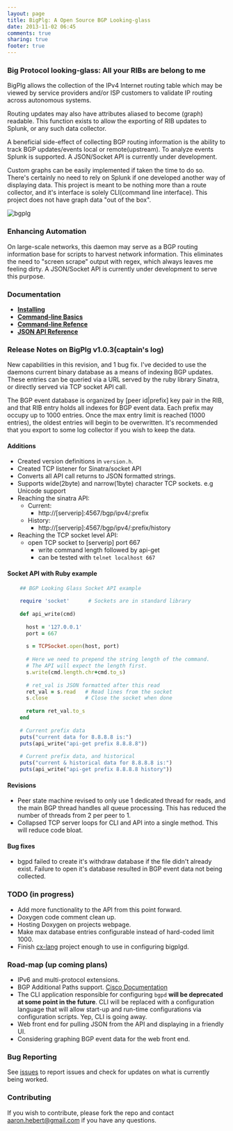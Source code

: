```yaml
---
layout: page
title: BigPlg: A Open Source BGP Looking-glass
date: 2013-11-02 06:45
comments: true
sharing: true
footer: true
---
```

### Big Protocol looking-glass: All your RIBs are belong to me
BigPlg allows the collection of the IPv4 Internet routing table which may be viewed by service providers and/or ISP customers to validate IP routing across autonomous systems.

Routing updates may also have attributes aliased to become (graph) readable. This function exists to allow the exporting of RIB updates to Splunk, or any such data collector.

A beneficial side-effect of collecting BGP routing information is the ability to track BGP updates/events local or remote(upstream). To analyze events Splunk is supported. A JSON/Socket API is currently under development.

Custom graphs can be easily implemented if taken the time to do so. There's certainly no need to rely on Splunk if one developed another way of displaying data. This project is meant to be nothing more than a route collector, and it's interface is solely CLI(command line interface). This project does not have graph data "out of the box".

![bgplg](http://aaronhebert.net/bgplg/images/screeny.png?raw=true)

### Enhancing Automation
On large-scale networks, this daemon may serve as a BGP routing information base for scripts to harvest network information. This eliminates the need to "screen scrape" output with regex, which always leaves me feeling dirty. A JSON/Socket API is currently under development to serve this purpose.

### Documentation
* **[Installing](http://aaronhebert.net/bgplg/installing)**
* **[Command-line Basics](http://aaronhebert.net/bgplg/start-cli)** 
* **[Command-line Refence](http://aaronhebert.net/bgplg/cli-reference)**
* **[JSON API Reference](http://aaronhebert.net/bgplg/api-reference)**

### Release Notes on BigPlg v1.0.3(captain's log)
New capabilities in this revision, and 1 bug fix.
I've decided to use the daemons current binary database as a means of indexing BGP updates. These entries can be queried via a URL served by the ruby library Sinatra, or directly served via TCP socket API call.

The BGP event database is organized by [peer id|prefix] key pair in the RIB, and that RIB entry holds all indexes for BGP event data. Each prefix may occupy up to 1000 entries. Once the max entry limit is reached (1000 entries), the oldest entries will begin to be overwritten. It's recommended that you export to some log collector if you wish to keep the data.

#### Additions
* Created version definitions in `version.h`.
* Created TCP listener for Sinatra/socket API
* Converts all API call returns to JSON formatted strings.
* Supports wide(2byte) and narrow(1byte) character TCP sockets. e.g Unicode support
* Reaching the sinatra API:
	+ Current:
		+ http://[serverip]:4567/bgp/ipv4/:prefix
	+ History:
		+ http://[serverip]:4567/bgp/ipv4/:prefix/history
* Reaching the TCP socket level API:
	+ open TCP socket to [serverip] port 667
    	+ write command length followed by api-get
    	+ can be tested with `telnet localhost 667`

#### Socket API with Ruby example
``` ruby
    ## BGP Looking Glass Socket API example
    
    require 'socket'      # Sockets are in standard library
    
    def api_write(cmd)
    
      host = '127.0.0.1'
      port = 667
    
      s = TCPSocket.open(host, port)
      
      # Here we need to prepend the string length of the command.
      # The API will expect the length first.
      s.write(cmd.length.chr+cmd.to_s)
      
      # ret_val is JSON formatted after this read
      ret_val = s.read   # Read lines from the socket
      s.close            # Close the socket when done
      
      return ret_val.to_s
    end
    
    # Current prefix data
    puts("current data for 8.8.8.8 is:")
    puts(api_write("api-get prefix 8.8.8.8"))
    
    # Current prefix data, and historical
    puts("current & historical data for 8.8.8.8 is:")
    puts(api_write("api-get prefix 8.8.8.8 history"))
```

#### Revisions
* Peer state machine revised to only use 1 dedicated thread for reads, and the main BGP thread handles all queue processing. This has reduced the number of threads from 2 per peer to 1.
* Collapsed TCP server loops for CLI and API into a single method.
This will reduce code bloat.

#### Bug fixes
* bgpd failed to create it's withdraw database if the file didn't already exist. Failure to open it's database resulted in BGP event data not being collected.

### TODO (in progress)

* Add more functionality to the API from this point forward.
* Doxygen code comment clean up.
* Hosting Doxygen on projects webpage.
* Make max database entries configurable instead of hard-coded limit 1000.
* Finish [cx-lang](https://github.com/ahebert/Cx) project enough to use in configuring bigplgd.

### Road-map (up coming plans)
* IPv6 and multi-protocol extensions.
* BGP Additional Paths support. [Cisco Documentation](http://www.cisco.com/en/US/docs/ios-xml/ios/iproute_bgp/configuration/xe-3s/asr1000/irg-additional-paths.html)
* The CLI application responsible for configuring `bgpd` __will be deprecated at some point in the future__. CLI will be replaced with a configuration language that will allow start-up and run-time configurations via configuration scripts. Yep, CLI is going away.
* Web front end for pulling JSON from the API and displaying in a friendly UI.
* Considering graphing BGP event data for the web front end.

### Bug Reporting
See [issues](https://github.com/ahebert/flowlab_bgp_lg/issues) to report issues and check for updates on what is currently being worked.

### Contributing
If you wish to contribute, please fork the repo and contact <aaron.hebert@gmail.com> if you have any questions.